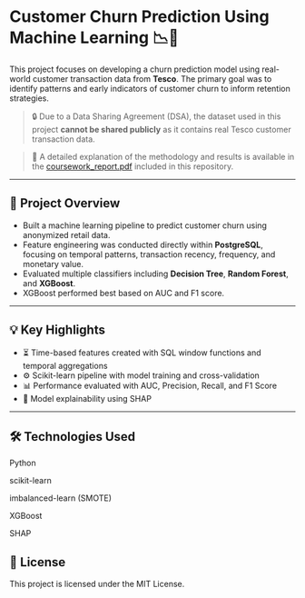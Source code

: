 # Customer Churn Prediction Using Machine Learning 📉🧠

This project focuses on developing a churn prediction model using real-world customer transaction data from **Tesco**. The primary goal was to identify patterns and early indicators of customer churn to inform retention strategies.

> 🔒 Due to a Data Sharing Agreement (DSA), the dataset used in this project **cannot be shared publicly** as it contains real Tesco customer transaction data.

> 📘 A detailed explanation of the methodology and results is available in the [coursework_report.pdf](coursework_report.pdf) included in this repository.

---

## 🧠 Project Overview

- Built a machine learning pipeline to predict customer churn using anonymized retail data.
- Feature engineering was conducted directly within **PostgreSQL**, focusing on temporal patterns, transaction recency, frequency, and monetary value.
- Evaluated multiple classifiers including **Decision Tree**, **Random Forest**, and **XGBoost**.
- XGBoost performed best based on AUC and F1 score.

---

## 💡 Key Highlights

- ⏳ Time-based features created with SQL window functions and temporal aggregations
- ⚙️ Scikit-learn pipeline with model training and cross-validation
- 📊 Performance evaluated with AUC, Precision, Recall, and F1 Score
- 🧪 Model explainability using SHAP

---
## 🛠️ Technologies Used
Python

scikit-learn

imbalanced-learn (SMOTE)

XGBoost

SHAP

## 📄 License
This project is licensed under the MIT License.
